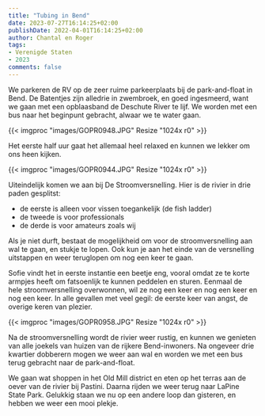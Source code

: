 ```yaml
---
title: "Tubing in Bend"
date: 2023-07-27T16:14:25+02:00
publishDate: 2022-04-01T16:14:25+02:00
author: Chantal en Roger
tags:
- Verenigde Staten
- 2023
comments: false
---
```


We parkeren de RV op de zeer ruime parkeerplaats bij de park-and-float in Bend. De Batentjes zijn alledrie in zwembroek, en goed ingesmeerd, want we gaan met een opblaasband de Deschute River te lijf. We worden met een bus naar het beginpunt gebracht, alwaar we te water gaan.

{{< imgproc "images/GOPR0948.JPG" Resize "1024x r0" >}}

Het eerste half uur gaat het allemaal heel relaxed en kunnen we lekker om ons heen kijken.

{{< imgproc "images/GOPR0944.JPG" Resize "1024x r0" >}}

Uiteindelijk komen we aan bij De Stroomversnelling. Hier is de rivier in drie paden gesplitst:

- de eerste is alleen voor vissen toegankelijk (de fish ladder)
- de tweede is voor professionals
- de derde is voor amateurs zoals wij

Als je niet durft, bestaat de mogelijkheid om voor de stroomversnelling aan wal te gaan, en stukje te lopen. Ook kun je aan het einde van de versnelling uitstappen en weer teruglopen om nog een keer te gaan.

Sofie vindt het in eerste instantie een beetje eng, vooral omdat ze te korte armpjes heeft om fatsoenlijk te kunnen peddelen en sturen. Eenmaal de hele stroomversnelling overwonnen, wil ze nog een keer en nog een keer en nog een keer. In alle gevallen met veel gegil: de eerste keer van angst, de overige keren van plezier.

{{< imgproc "images/GOPR0958.JPG" Resize "1024x r0" >}}

Na de stroomversnelling wordt de rivier weer rustig, en kunnen we genieten van alle joekels van huizen van de rijkere Bend-inwoners. Na ongeveer drie kwartier dobberern mogen we weer aan wal en worden we met een bus terug gebracht naar de park-and-float.

We gaan wat shoppen in het Old Mill district en eten op het terras aan de oever van de rivier bij Pastini. Daarna rijden we weer terug naar LaPine State Park. Gelukkig staan we nu op een andere loop dan gisteren, en hebben we weer een mooi plekje.

